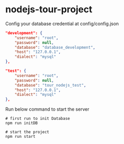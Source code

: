 # nodejs-tour-project

Config your database credential at config/config.json
```json
"development": {
	"username": "root",
	"password": null,
	"database": "database_development",
	"host": "127.0.0.1",
	"dialect": "mysql"
},
```

```json
"test": {
	"username": "root",
	"password": null,
	"database": "tour_nodejs_test",
	"host": "127.0.0.1",
	"dialect": "mysql"
},
```

Run below command to start the server
```shell
# first run to init Database
npm run initDB

# start the project
npm run start
```
